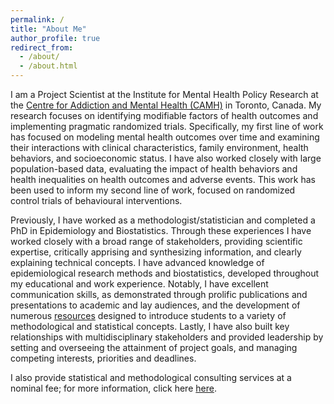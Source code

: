 ```yaml
---
permalink: /
title: "About Me"
author_profile: true
redirect_from: 
  - /about/
  - /about.html
---
```


I am a Project Scientist at the Institute for Mental Health Policy Research at the <a href="https://www.camh.ca/en/science-and-research/science-and-research-staff-directory/klajdipuka" target="_blank">Centre for Addiction and Mental Health (CAMH)</a> in Toronto, Canada. My research focuses on identifying modifiable factors of health outcomes and implementing pragmatic randomized trials. Specifically, my first line of work has focused on modeling mental health outcomes over time and examining their interactions with clinical characteristics, family environment, health behaviors, and socioeconomic status. I have also worked closely with large population-based data, evaluating the impact of health behaviors and health inequalities on health outcomes and adverse events. This work has been used to inform my second line of work, focused on randomized control trials of behavioural interventions. 

Previously, I have worked as a methodologist/statistician and completed a PhD in Epidemiology and Biostatistics. Through these experiences I have worked closely with a broad range of stakeholders, providing scientific expertise, critically apprising and synthesizing information, and clearly explaining technical concepts. I have advanced knowledge of epidemiological research methods and biostatistics, developed throughout my educational and work experience. Notably, I have excellent communication skills, as demonstrated through prolific publications and presentations to academic and lay audiences, and the development of numerous [resources](/resources/) designed to introduce students to a variety of methodological and statistical concepts. Lastly, I have also built key relationships with multidisciplinary stakeholders and provided leadership by setting and overseeing the attainment of project goals, and managing competing interests, priorities and deadlines.

I also provide statistical and methodological consulting services at a nominal fee; for more information, click here [here](/consulting/). 

